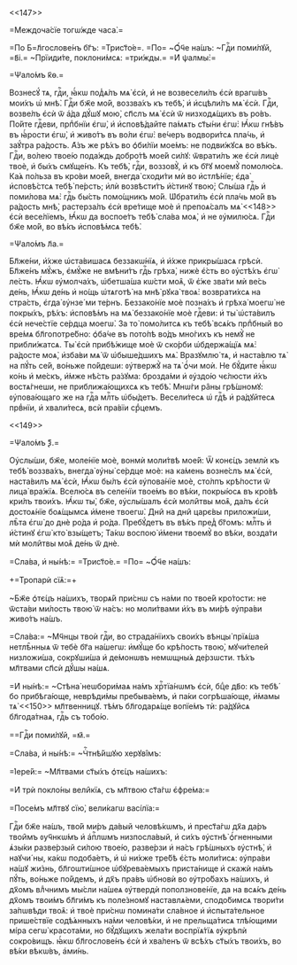 <<147>>

=Междоча́сїе тогѡ́жде часа̀.=

=По Б=л҃гослове́нъ бг҃ъ: =Трист҃о́е=. =По= ~Ѻ҆́ч҃е на́шъ: ~Гдⷭ҇и поми́лꙋй,
=в҃і.= ~Прїиди́те, поклони́мсѧ: =три́жды.= =И҆ ѱалмы̀:=

=Ѱало́мъ к҃ѳ.=

Вознесꙋ́ тѧ, гдⷭ҇и, ꙗ҆́кѡ под̾ѧ́лъ мѧ̀ є҆сѝ, и҆ не возвесели́лъ є҆сѝ врагѡ́въ
мои́хъ ѡ҆ мнѣ̀. Гдⷭ҇и бж҃е мо́й, воззва́хъ къ тебѣ̀, и҆ и҆сцѣли́лъ мѧ̀ є҆сѝ.
Гдⷭ҇и, возве́лъ є҆сѝ ѿ а҆́да дꙋ́шꙋ мою̀, сп҃слъ мѧ̀ є҆сѝ ѿ низходѧ́щихъ въ
ро́въ. По́йте гдⷭ҇еви, прпⷣбнїи є҆гѡ̀, и҆ и҆сповѣ́дайте па́мѧть ст҃ы́ни є҆гѡ̀:
Ꙗ҆́кѡ гнѣ́въ въ ꙗ҆́рости є҆гѡ̀, и҆ живо́тъ въ во́ли є҆гѡ̀: ве́черъ водвори́тсѧ
пла́чь, и҆ заꙋ́тра ра́дость. А҆́зъ же рѣ́хъ во ѻ҆би́лїи мое́мъ: не подви́жꙋсѧ во
вѣ́къ. Гдⷭ҇и, во́лею твое́ю пода́ждь добро́тѣ мое́й си́лꙋ: ѿврати́лъ же є҆сѝ
лицѐ твоѐ, и҆ бы́хъ смꙋще́нъ. Къ тебѣ̀, гдⷭ҇и, воззовꙋ̀, и҆ къ бг҃ꙋ моемꙋ̀
помолю́сѧ. Ка́ѧ по́льза въ кро́ви мое́й, внегда̀ сходи́ти мѝ во и҆стлѣ́нїе;
є҆да̀ и҆сповѣ́стсѧ тебѣ̀ пе́рсть; и҆лѝ возвѣсти́тъ и҆́стинꙋ твою̀; Слы́ша гдⷭ҇ь
и҆ поми́лова мѧ̀: гдⷭ҇ь бы́сть помо́щникъ мо́й. Ѡ҆брати́лъ є҆сѝ пла́чь мо́й въ
ра́дость мнѣ̀, растерза́лъ є҆сѝ вре́тище моѐ и҆ препоѧ́салъ мѧ̀ <<148>> є҆сѝ
весе́лїемъ, Ꙗ҆́кѡ да воспое́тъ тебѣ̀ сла́ва моѧ̀, и҆ не ᲂу҆милю́сѧ. Гдⷭ҇и бж҃е
мо́й, во вѣ́къ и҆сповѣ́мсѧ тебѣ̀.

=Ѱало́мъ л҃а.=

Бл҃же́ни, и҆́хже ѡ҆ста́вишасѧ беззакѡ́нїѧ, и҆ и҆́хже прикры́шасѧ грѣсѝ.
Бл҃же́нъ мꙋ́жъ, є҆мꙋ́же не вмѣни́тъ гдⷭ҇ь грѣха̀, нижѐ є҆́сть во ᲂу҆стѣ́хъ є҆гѡ̀
ле́сть. Ꙗ҆́кѡ ᲂу҆молча́хъ, ѡ҆бетша́ша кѡ́сти моѧ̑, ѿ є҆́же зва́ти мѝ ве́сь
де́нь, Ꙗ҆́кѡ де́нь и҆ но́щь ѡ҆тѧготѣ̀ на мнѣ̀ рꙋка̀ твоѧ̀: возврати́хсѧ на
стра́сть, є҆гда̀ ᲂу҆нзе́ ми те́рнъ. Беззако́нїе моѐ позна́хъ и҆ грѣха̀ моегѡ̀ не
покры́хъ, рѣ́хъ: и҆сповѣ́мъ на мѧ̀ беззако́нїе моѐ гдⷭ҇еви: и҆ ты̀ ѡ҆ста́вилъ
є҆сѝ нече́стїе се́рдца моегѡ̀. За то̀ помо́литсѧ къ тебѣ̀ всѧ́къ прпⷣбный во
вре́мѧ бл҃гопотре́бно: ѻ҆ба́че въ пото́пѣ во́дъ мно́гихъ къ немꙋ̀ не
прибли́жатсѧ. Ты̀ є҆сѝ прибѣ́жище моѐ ѿ ско́рби ѡ҆бдержа́щїѧ мѧ̀: ра́досте моѧ̀,
и҆зба́ви мѧ̀ ѿ ѡ҆быше́дшихъ мѧ̀. Вразꙋмлю́ тѧ, и҆ наста́влю тѧ̀ на пꙋ́ть се́й,
во́ньже по́йдеши: ᲂу҆твержꙋ̀ на тѧ̀ ѻ҆́чи моѝ. Не бꙋ́дите ꙗ҆́кѡ ко́нь и҆ ме́скъ,
и҆́мже нѣ́сть ра́зꙋма: брозда́ми и҆ ᲂу҆здо́ю чє́люсти и҆́хъ востѧ́гнеши, не
приближа́ющихсѧ къ тебѣ̀. Мнѡ́ги ра̑ны грѣ́шномꙋ: ᲂу҆пова́ющаго же на гдⷭ҇а
млⷭ҇ть ѡ҆бы́детъ. Весели́тесѧ ѡ҆ гдⷭ҇ѣ и҆ ра́дꙋйтесѧ првⷣнїи, и҆ хвали́тесѧ, всѝ
пра́вїи срⷣцемъ.

<<149>>

=Ѱало́мъ ѯ҃.=

Оу҆слы́ши, бж҃е, моле́нїе моѐ, вонмѝ моли́твѣ мое́й: Ѿ конє́цъ землѝ къ тебѣ̀
воззва́хъ, внегда̀ ᲂу҆ны̀ се́рдце моѐ: на ка́мень возне́слъ мѧ̀ є҆сѝ, наста́вилъ
мѧ̀ є҆сѝ, Ꙗ҆́кѡ бы́лъ є҆сѝ ᲂу҆пова́нїе моѐ, сто́лпъ крѣ́пости ѿ лица̀ вра́жїѧ.
Вселю́сѧ въ селе́нїи твое́мъ во вѣ́ки, покры́юсѧ въ кро́вѣ кри́лъ твои́хъ. Ꙗ҆́кѡ
ты̀, бж҃е, ᲂу҆слы́шалъ є҆сѝ моли̑твы моѧ̑, да́лъ є҆сѝ достоѧ́нїе боѧ́щымсѧ
и҆́мене твоегѡ̀. Дни̑ на дни̑ царє́вы приложи́ши, лѣ̑та є҆гѡ̀ до днѐ ро́да и҆
ро́да. Пребꙋ́детъ въ вѣ́къ пред̾ бг҃омъ: млⷭ҇ть и҆ и҆́стинꙋ є҆гѡ̀ кто̀ взы́щетъ;
Та́кѡ воспою̀ и҆́мени твоемꙋ̀ во вѣ́ки, возда́ти мѝ моли̑твы моѧ̑ де́нь ѿ днѐ.

=Сла́ва, и҆ ны́нѣ:= =Трист҃о́е.= =По= ~Ѻ҆́ч҃е на́шъ:

+=Тропарѝ сїѧ̑:=+

~Бж҃е ѻ҆тє́цъ на́шихъ, творѧ́й при́снѡ съ на́ми по твое́й кро́тости: не ѿста́ви
ми́лость твою̀ ѿ на́съ: но моли́твами и҆́хъ въ ми́рѣ ᲂу҆пра́ви живо́тъ на́шъ.

=Сла́ва:= ~Мч҃нцы твоѝ гдⷭ҇и, во страда́нїихъ свои́хъ вѣнцы̀ прїѧ́ша нетлѣ̑нныѧ
ѿ тебѐ бг҃а на́шегѡ: и҆мꙋ́ще бо крѣ́пость твою̀, мꙋчи́телей низложи́ша,
сокрꙋши́ша и҆ де́монѡвъ немѡщны́ѧ де́рзѡсти. тѣ́хъ мл҃твами сп҃сѝ дꙋ́шы на́шѧ.

=И҆ ны́нѣ:= ~Стѣна̀ неѡбори́маѧ на́мъ хрⷭ҇тїа́нѡмъ є҆сѝ, бцⷣе дв҃о: къ тебѣ́ бо
прибѣга́юще, неврѣди́мы пребыва́емъ, и҆ па́ки согрѣша́юще, и҆́мамы тѧ̀ <<150>>
мл҃твенницꙋ. тѣ́мъ бл҃годарѧ́ще вопїе́мъ тѝ: ра́дꙋйсѧ бл҃года́тнаѧ, гдⷭ҇ь съ
тобо́ю.

==Гдⷭ҇и поми́лꙋй, =м҃.=

=Сла́ва, и҆ ны́нѣ:= ~Чⷭ҇тнѣ́йшꙋю херꙋві̑мъ:

=І҆ере́й:= ~Мл҃твами ст҃ы́хъ ѻ҆тє́цъ на́шихъ:

=И҆ трѝ покло́ны вели̑кїѧ, съ мл҃твою ст҃а́гѡ є҆фре́ма:=

=Посе́мъ мл҃твꙋ сїю̀, вели́кагѡ васі́лїа:=

Гдⷭ҇и бж҃е на́шъ, тво́й ми́ръ да́вый человѣ́кѡмъ, и҆ прест҃а́гѡ дх҃а да́ръ
твои̑мъ ᲂуч҃нкѡ́мъ и҆ а҆пⷭ҇лѡмъ низпосла́вый, и҆ си́хъ ᲂу҆стнѣ̀ ѻ҆́гненными
ѧ҆зы́ки разве́рзый си́лою твое́ю, разве́рзи и҆ на́съ грѣ́шныхъ ᲂу҆стнѣ̀, и҆
наꙋчи́ ны, ка́кѡ подоба́етъ, и҆ ѡ҆ ни́хже тре́бѣ є҆́сть моли́тисѧ: ᲂу҆пра́ви
на́шꙋ жи́знь, бл҃гоѡти́шное ѡ҆бꙋрева́емыхъ приста́нище и҆ скажѝ на́мъ пꙋ́ть,
во́ньже по́йдемъ, и҆ дх҃ъ пра́въ ѡ҆бновѝ во ᲂу҆тро́бахъ на́шихъ, и҆ дх҃омъ
влⷣчнимъ мы́сли на́шеѧ ᲂу҆твердѝ поползнове́нїе, да на всѧ́къ де́нь дх҃омъ
твои́мъ бл҃ги́мъ къ поле́зномꙋ наставлѧ́еми, сподо́бимсѧ твори́ти за́пѡвѣди
твоѧ̑: и҆ твоѐ при́снѡ помина́ти сла́вное и҆ и҆спыта́тельное прише́ствїе
содѣ́ѧнныхъ на́ми человѣ́ки, и҆ не прельща́тисѧ тлѣ́ющими мі́ра сегѡ̀
красота́ми, но бꙋ́дꙋщихъ жела́ти воспрїѧ́тїѧ ᲂу҆крѣпѝ сокро́вищъ. ꙗ҆́кѡ
бл҃гослове́нъ є҆сѝ и҆ хва́ленъ ѿ всѣ́хъ ст҃ы́хъ твои́хъ, во вѣ́ки вѣкѡ́въ,
а҆ми́нь.

